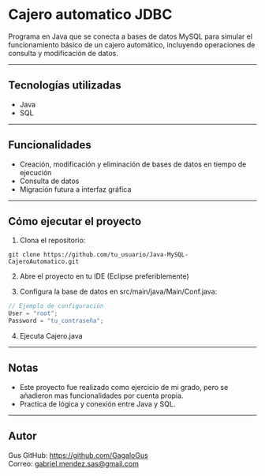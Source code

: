 # Cajero automatico JDBC

Programa en Java que se conecta a bases de datos MySQL para simular el funcionamiento básico de un cajero automático, incluyendo operaciones de consulta y modificación de datos.

---

## Tecnologías utilizadas

- Java  
- SQL

---

## Funcionalidades

- Creación, modificación y eliminación de bases de datos en tiempo de ejecución  
- Consulta de datos
- Migración futura a interfaz gráfica

---

## Cómo ejecutar el proyecto

1. Clona el repositorio:

```
git clone https://github.com/tu_usuario/Java-MySQL-CajeroAutomatico.git
```

2. Abre el proyecto en tu IDE (Eclipse preferiblemente)

3. Configura la base de datos en src/main/java/Main/Conf.java:

```java
// Ejemplo de configuración
User = "root";
Password = "tu_contraseña";
```

4. Ejecuta Cajero.java

---

## Notas

- Este proyecto fue realizado como ejercicio de mi grado, pero se añadieron mas funcionalidades por cuenta propia.
- Practica de lógica y conexión entre Java y SQL.

---

## Autor

Gus
GitHub: https://github.com/GagaloGus  
Correo: gabriel.mendez.sas@gmail.com
